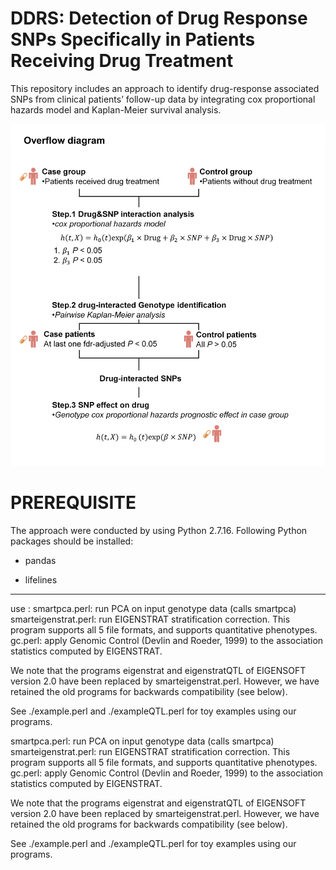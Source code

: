 DDRS: Detection of Drug Response SNPs Specifically in Patients Receiving Drug Treatment
================================
This repository includes an approach to identify drug-response associated SNPs from clinical patients’ follow-up data by integrating cox proportional hazards model and Kaplan-Meier survival analysis. 

![pipeline](https://github.com/ew314/DDRS/blob/main/pipeline/4.figure.1.pipeline.github.jpg)

# PREREQUISITE
The approach were conducted by using Python 2.7.16. 
Following Python packages should be installed:
<ul>
<li><p>pandas</p></li>
<li><p>lifelines</p></li>
</ul>

---
use :
  smartpca.perl: run PCA on input genotype data (calls smartpca)
  smarteigenstrat.perl: run EIGENSTRAT stratification correction.  This program 
    supports all 5 file formats, and supports quantitative phenotypes.
  gc.perl: apply Genomic Control (Devlin and Roeder, 1999) to the
    association statistics computed by EIGENSTRAT.
    
We note that the programs eigenstrat and eigenstratQTL of EIGENSOFT version 2.0
have been replaced by smarteigenstrat.perl.  However, we have retained the old
programs for backwards compatibility (see below).

See ./example.perl and ./exampleQTL.perl for toy examples using our programs.

  smartpca.perl: run PCA on input genotype data (calls smartpca)
  smarteigenstrat.perl: run EIGENSTRAT stratification correction.  This program 
    supports all 5 file formats, and supports quantitative phenotypes.
  gc.perl: apply Genomic Control (Devlin and Roeder, 1999) to the
    association statistics computed by EIGENSTRAT.
    
We note that the programs eigenstrat and eigenstratQTL of EIGENSOFT version 2.0
have been replaced by smarteigenstrat.perl.  However, we have retained the old
programs for backwards compatibility (see below).

See ./example.perl and ./exampleQTL.perl for toy examples using our programs.
